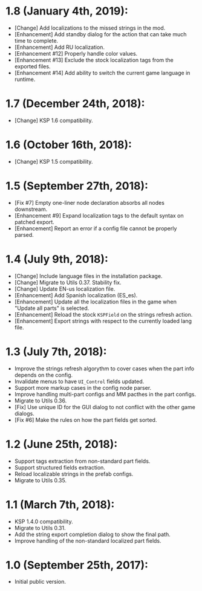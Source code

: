 # 1.8 (January 4th, 2019):
* [Change] Add localizations to the missed strings in the mod.
* [Enhancement] Add standby dialog for the action that can take much time to complete.
* [Enhancement] Add RU localization.
* [Enhancement #12] Properly handle color values.
* [Enhancement #13] Exclude the stock localization tags from the exported files.
* [Enhancement #14] Add ability to switch the current game language in runtime.

# 1.7 (December 24th, 2018):
* [Change] KSP 1.6 compatibility.

# 1.6 (October 16th, 2018):
* [Change] KSP 1.5 compatibility.

# 1.5 (September 27th, 2018):
* [Fix #7] Empty one-liner node declaration absorbs all nodes downstream.
* [Enhancement #9] Expand localization tags to the default syntax on patched export.
* [Enhancement] Report an error if a config file cannot be properly parsed.

# 1.4 (July 9th, 2018):
* [Change] Include language files in the installation package.
* [Change] Migrate to Utils 0.37. Stability fix.
* [Change] Update EN-us localization file.
* [Enhancement] Add Spanish localization (ES_es).
* [Enhancement] Update all the localization files in the game when "Update all parts" is selected.
* [Enhancement] Reload the stock `KSPField` on the strings refresh action.
* [Enhancement] Export strings with respect to the currently loaded lang file.

# 1.3 (July 7th, 2018):
* Improve the strings refresh algorythm to cover cases when the part info depends on the config.
* Invalidate menus to have `UI_Control` fields updated.
* Support more markup cases in the config node parser.
* Improve handling multi-part configs and MM pacthes in the part configs.
* Migrate to Utils 0.36.
* [Fix] Use unique ID for the GUI dialog to not conflict with the other game dialogs.
* [Fix #6] Make the rules on how the part fields get sorted.

# 1.2 (June 25th, 2018):
* Support tags extraction from non-standard part fields.
* Support structured fields extraction.
* Reload localizable strings in the prefab configs.
* Migrate to Utils 0.35.

# 1.1 (March 7th, 2018):
* KSP 1.4.0 compatibility.
* Migrate to Utils 0.31.
* Add the string export completion dialog to show the final path.
* Improve handling of the non-standard localized part fields.

# 1.0 (September 25th, 2017):
* Initial public version.
